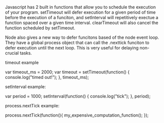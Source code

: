 Javascript has 2 built in functions that allow you to schedule the execution of your program.  setTimeout will defer execution for a given period of time before the execution of a funciton, and setInterval will repetitively exectue a function spaced over a given time interval. clearTimeout will also cancel the function scheduled by setTimeout.

Node also gives a new way to defer funcitons based of the node event loop.  They have a global process object that can call the .nexttick funciton to defer execution until the next loop.  This is very useful for delaying non-crucial tasks.

timeout example

var timeout_ms = 2000;
var timeout = setTimeout(function() {
	 console.log("timed out!");
}, timeout_ms);

setInterval example:

var period = 1000;
setInterval(function() {
	console.log("tick");
}, period);

process.nextTick example:

process.nextTick(function(){
	my_expensive_computation_function();
});
